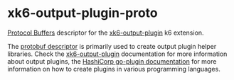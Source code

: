 # xk6-output-plugin-proto

[Protocol Buffers](https://protobuf.dev/) descriptor for the [xk6-output-plugin](https://github.com/szkiba/xk6-output-plugin) k6 extension.

The [protobuf descriptor](output.proto) is primarily used to create output plugin helper libraries. Check the [xk6-output-plugin](https://github.com/szkiba/xk6-output-plugin) documentation for more information about output plugins, the [HashiCorp go-plugin documentation](https://github.com/hashicorp/go-plugin/blob/main/docs/guide-plugin-write-non-go.md) for more information on how to create plugins in various programming languages.
